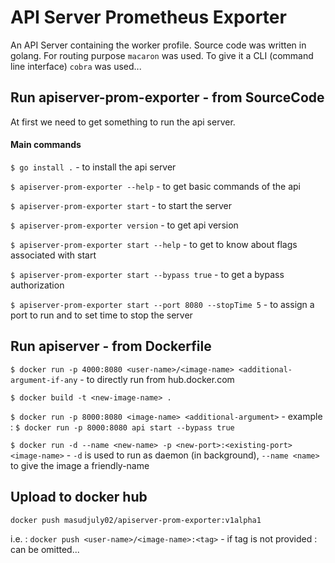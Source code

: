 # API Server Prometheus Exporter

An API Server containing the worker profile. Source code was written in golang. For routing purpose `macaron` was used. To give it a CLI (command line interface) `cobra` was used...  


## Run apiserver-prom-exporter - from SourceCode

At first we need to get something to run the api server.

#### Main commands
`$ go install .` - to install the api server

`$ apiserver-prom-exporter --help` - to get basic commands of the api

`$ apiserver-prom-exporter start` - to start the server

`$ apiserver-prom-exporter version` - to get api version

`$ apiserver-prom-exporter start --help` - to get to know about flags associated with start

`$ apiserver-prom-exporter start --bypass true` - to get a bypass authorization

`$ apiserver-prom-exporter start --port 8080 --stopTime 5` - to assign a port to run and to set time to stop the server

 

## Run apiserver - from Dockerfile

`$ docker run -p 4000:8080 <user-name>/<image-name> <additional-argument-if-any` - to directly run from hub.docker.com

`$ docker build -t <new-image-name> .`

`$ docker run -p 8000:8080 <image-name> <additional-argument>` - example : `$ docker run -p 8000:8080 api start --bypass true`

`$ docker run -d --name <new-name> -p <new-port>:<existing-port> <image-name>` - `-d` is used to run as daemon (in background), `--name <name>` to give the image a friendly-name

## Upload to docker hub

`docker push masudjuly02/apiserver-prom-exporter:v1alpha1`

i.e. : `docker push <user-name>/<image-name>:<tag>` - if tag is not provided :<tag> can be omitted...

